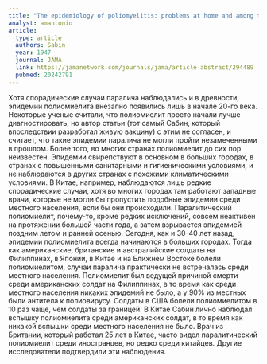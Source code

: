 ```yaml
---
title: "Тhe epidemiology of poliomyelitis: problems at home and among the armed forces abroad"
analyst: amantonio
article:
  type: article
  authors: Sabin
  year: 1947
  journal: JAMA
  link: https://jamanetwork.com/journals/jama/article-abstract/294489
  pubmed: 20242791
---
```


Хотя спорадические случаи паралича наблюдались и в древности, эпидемии полиомиелита внезапно появились лишь в начале 20-го века. Некоторые ученые считали, что полиомиелит просто начали лучше диагностировать, но автор статьи (тот самый Сабин, который впоследствии разработал живую вакцину) с этим не согласен, и считает, что такие эпидемии паралича не могли пройти незамеченными в прошлом.
Более того, во многих странах полиомиелит до сих пор неизвестен. Эпидемии свирепствуют в основном в больших городах, в странах с повышенными санитарными и гигиеническими условиями, и не наблюдаются в других странах с похожими климатическими условиями. В Китае, например, наблюдаются лишь редкие спорадические случаи, хотя во многих городах там работают западные врачи, которые не могли бы пропустить подобные эпидемии среди местного населения, если бы они происходили.
Паралитический полиомиелит, почему-то, кроме редких исключений, совсем неактивен на протяжении большей части года, а затем взрывается эпидемией поздним летом и ранней осенью. Сегодня, как и 30-40 лет назад, эпидемии полиомиелита всегда начинаются в больших городах.
Тогда как американские, британские и австралийские солдаты на Филиппинах, в Японии, в Китае и на Ближнем Востоке болели полиомиелитом, случаи паралича практически не встречалась среди местного населения. Полиомиелит был ведущей причиной смерти среди американских солдат на Филиппинах, в то время как среди местного населения никаких эпидемий не было, а у 90% из местных были антитела к полиовирусу. Солдаты в США болели полиомиелитом в 10 раз чаще, чем солдаты за границей. В Китае Сабин лично наблюдал вспышку полиомиелита среди американских солдат, в то время как никакой вспышки среди местного населения не было. Врач из Британии, который работал 25 лет в Китае, часто видел паралитический полиомиелит среди иностранцев, но редко среди китайцев. Другие исследователи подтвердили эти наблюдения.
